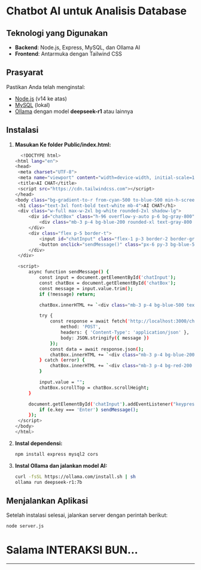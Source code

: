 # Chatbot AI untuk Analisis Database

## Teknologi yang Digunakan
- **Backend**: Node.js, Express, MySQL, dan Ollama AI
- **Frontend**: Antarmuka dengan Tailwind CSS

## Prasyarat
Pastikan Anda telah menginstal:
- [Node.js](https://nodejs.org/) (v14 ke atas)
- [MySQL](https://www.mysql.com/) (lokal)
- [Ollama](https://ollama.ai/) dengan model **deepseek-r1** atau lainnya

## Instalasi


1. **Masukan Ke folder Public/index.html:**
   ```sh
     <!DOCTYPE html>
   <html lang="en">
   <head>
    <meta charset="UTF-8">
    <meta name="viewport" content="width=device-width, initial-scale=1.0">
    <title>AI CHAT</title>
    <script src="https://cdn.tailwindcss.com"></script>
   </head>
   <body class="bg-gradient-to-r from-cyan-500 to-blue-500 min-h-screen p-5 flex flex-col justify-center items-center">
    <h1 class="text-3xl font-bold text-white mb-4">AI CHAT</h1>
    <div class="w-full max-w-2xl bg-white rounded-2xl shadow-lg">
        <div id="chatBox" class="h-96 overflow-y-auto p-6 bg-gray-800">
            <div class="mb-3 p-4 bg-blue-200 rounded-xl text-gray-800 max-w-[75%]">Halo! Tanya aja tentang Produk</div>
        </div>
        <div class="flex p-5 border-t">
            <input id="chatInput" class="flex-1 p-3 border-2 border-gray-300 rounded-full mr-3 focus:border-blue-500 outline-none" type="text" placeholder="Type your message...">
            <button onclick="sendMessage()" class="px-6 py-3 bg-blue-500 text-white rounded-full hover:bg-blue-600">Kirim</button>
        </div>
    </div>

    <script>
        async function sendMessage() {
            const input = document.getElementById('chatInput');
            const chatBox = document.getElementById('chatBox');
            const message = input.value.trim();
            if (!message) return;

            chatBox.innerHTML += `<div class="mb-3 p-4 bg-blue-500 text-white rounded-xl max-w-[75%] ml-auto text-right">${message}</div>`;

            try {
                const response = await fetch('http://localhost:3000/chat', {
                    method: 'POST',
                    headers: { 'Content-Type': 'application/json' },
                    body: JSON.stringify({ message })
                });
                const data = await response.json();
                chatBox.innerHTML += `<div class="mb-3 p-4 bg-blue-200 rounded-xl text-gray-800 max-w-[75%]">${data.response || "Gak ngerti, bro."}</div>`;
            } catch (error) {
                chatBox.innerHTML += `<div class="mb-3 p-4 bg-red-200 rounded-xl text-gray-800 max-w-[75%]">Error: ${error.message}</div>`;
            }

            input.value = "";
            chatBox.scrollTop = chatBox.scrollHeight;
        }

        document.getElementById('chatInput').addEventListener("keypress", (e) => {
            if (e.key === 'Enter') sendMessage();
        });
    </script>
   </body>
   </html>
   ```

2. **Instal dependensi:**
   ```sh
   npm install express mysql2 cors
   ```

3. **Instal Ollama dan jalankan model AI:**
   ```sh
   curl -fsSL https://ollama.com/install.sh | sh
   ollama run deepseek-r1:7b
   ```

## Menjalankan Aplikasi

Setelah instalasi selesai, jalankan server dengan perintah berikut:
```sh
node server.js
```

# Salama INTERAKSI BUN...

---

